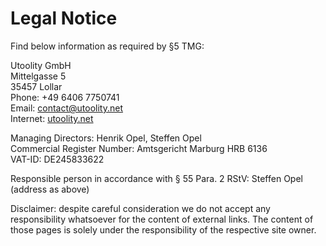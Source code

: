 ﻿# Legal Notice

Find below information as required by §5 TMG:

Utoolity GmbH
<br>Mittelgasse 5
<br>35457 Lollar
<br>Phone: +49 6406 7750741
<br>Email: <contact@utoolity.net>
<br>Internet: [utoolity.net](https://utoolity.net/)

Managing Directors: Henrik Opel, Steffen Opel
<br>Commercial Register Number: Amtsgericht Marburg HRB 6136
<br>VAT-ID: DE245833622

Responsible person in accordance with § 55 Para. 2 RStV: Steffen Opel (address as above)

Disclaimer: despite careful consideration we do not accept any responsibility whatsoever for the content of external links. The content of those pages is solely under the responsibility of the respective site owner.
